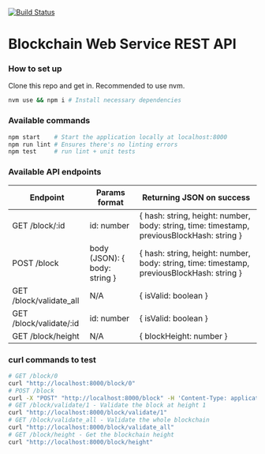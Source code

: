 [![Build Status](https://travis-ci.org/yhagio/blockchain_rest_api.svg?branch=master)](https://travis-ci.org/yhagio/blockchain_rest_api)

# Blockchain Web Service REST API

### How to set up

Clone this repo and get in.
Recommended to use nvm.

```bash
nvm use && npm i # Install necessary dependencies
```

### Available commands

```bash
npm start    # Start the application locally at localhost:8000
npm run lint # Ensures there's no linting errors
npm test     # run lint + unit tests
```

### Available API endpoints

| Endpoint                | Params format                 | Returning JSON on success                                                                  |
| ----------------------- | ----------------------------- | ------------------------------------------------------------------------------------------ |
| GET /block/:id          | id: number                    | { hash: string, height: number, body: string, time: timestamp, previousBlockHash: string } |
| POST /block             | body (JSON): { body: string } | { hash: string, height: number, body: string, time: timestamp, previousBlockHash: string } |
| GET /block/validate_all | N/A                           | { isValid: boolean }                                                                       |
| GET /block/validate/:id | id: number                    | { isValid: boolean }                                                                       |
| GET /block/height       | N/A                           | { blockHeight: number }                                                                    |

### curl commands to test

```bash
# GET /block/0
curl "http://localhost:8000/block/0"
# POST /block
curl -X "POST" "http://localhost:8000/block" -H 'Content-Type: application/json' -d $'{"body":"awesome test body"}'
# GET /block/validate/1 - Validate the block at height 1
curl "http://localhost:8000/block/validate/1"
# GET /block/validate_all - Validate the whole blockchain
curl "http://localhost:8000/block/validate_all"
# GET /block/height - Get the blockchain height
curl "http://localhost:8000/block/height"
```
